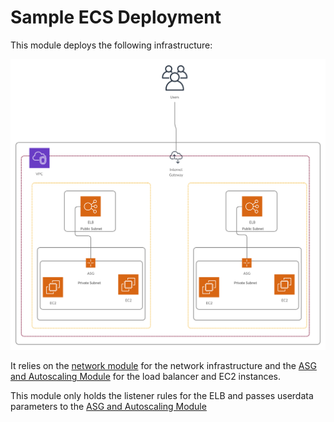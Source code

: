 # Sample ECS Deployment

This module deploys the following infrastructure:

![architecture](../../__assets/webapp_architecture.png)

It relies on the [network module](../../modules/infrastructure/network) for the network infrastructure and the 
[ASG and Autoscaling Module](../../modules/infrastructure/asg_and_alb) for the load balancer and EC2 instances.

This module only holds the listener rules for the ELB and passes userdata parameters to the [ASG and Autoscaling Module](../../modules/infrastructure/asg_and_alb)
